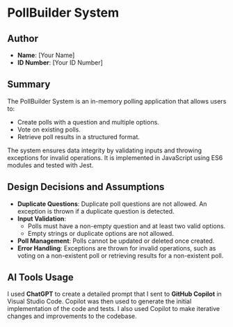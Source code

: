 # PollBuilder System

## Author
- **Name**: [Your Name]
- **ID Number**: [Your ID Number]

## Summary
The PollBuilder System is an in-memory polling application that allows users to:
- Create polls with a question and multiple options.
- Vote on existing polls.
- Retrieve poll results in a structured format.

The system ensures data integrity by validating inputs and throwing exceptions for invalid operations. It is implemented in JavaScript using ES6 modules and tested with Jest.

## Design Decisions and Assumptions
- **Duplicate Questions**: Duplicate poll questions are not allowed. An exception is thrown if a duplicate question is detected.
- **Input Validation**: 
  - Polls must have a non-empty question and at least two valid options.
  - Empty strings or duplicate options are not allowed.
- **Poll Management**: Polls cannot be updated or deleted once created.
- **Error Handling**: Exceptions are thrown for invalid operations, such as voting on a non-existent poll or retrieving results for a non-existent poll.

## AI Tools Usage
I used **ChatGPT** to create a detailed prompt that I sent to **GitHub Copilot** in Visual Studio Code. Copilot was then used to generate the initial implementation of the code and tests. I also used Copilot to make iterative changes and improvements to the codebase.
